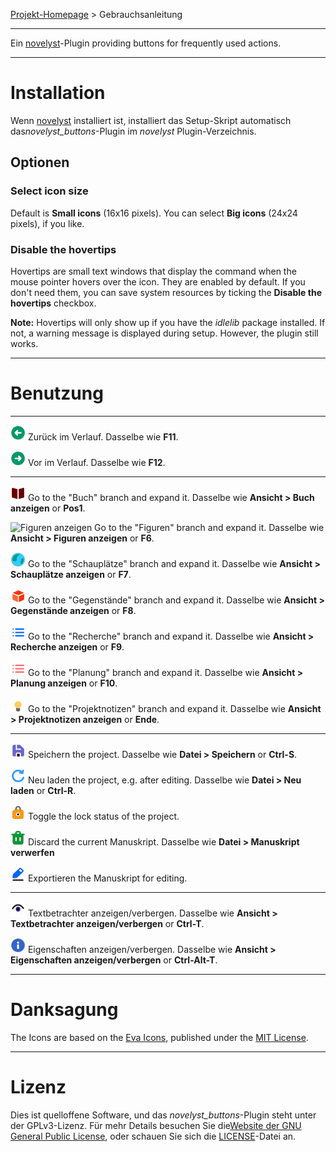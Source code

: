[Projekt-Homepage](https://peter88213.github.io/novelyst_buttons) > Gebrauchsanleitung

--- 

Ein [novelyst](https://peter88213.github.io/novelyst/)-Plugin providing buttons for frequently used actions. 

---

# Installation

Wenn [novelyst](https://peter88213.github.io/novelyst/) installiert ist, installiert das Setup-Skript automatisch das*novelyst_buttons*-Plugin im *novelyst* Plugin-Verzeichnis.

## Optionen

### Select icon size

Default is **Small icons** (16x16 pixels). You can select **Big icons** (24x24 pixels), if you like. 

### Disable the hovertips

Hovertips are small text windows that display the command when the mouse pointer hovers over the icon. 
They are enabled by default. If you don't need them, you can save system resources by ticking the 
**Disable the hovertips** checkbox.

**Note:** Hovertips will only show up if you have the *idlelib* package installed. If not, a warning 
message is displayed during setup. However, the plugin still works.

---

# Benutzung

---

![Go back](../icons/24/nb_goBack.png) Zurück im Verlauf. Dasselbe wie **F11**.

![Go forward](../icons/24/nb_goForward.png) Vor im Verlauf. Dasselbe wie **F12**.

---

![Buch anzeigen](../icons/24/nb_viewBook.png) Go to the "Buch" branch and expand it. Dasselbe wie **Ansicht > Buch anzeigen** or **Pos1**.

![Figuren anzeigen](../icons/24/nb_viewCharcters.png) Go to the "Figuren" branch and expand it. Dasselbe wie **Ansicht > Figuren anzeigen** or **F6**.

![Schauplätze anzeigen](../icons/24/nb_viewLocations.png) Go to the "Schauplätze" branch and expand it. Dasselbe wie **Ansicht > Schauplätze anzeigen** or **F7**.

![Gegenstände anzeigen](../icons/24/nb_viewItems.png) Go to the "Gegenstände" branch and expand it. Dasselbe wie **Ansicht > Gegenstände anzeigen** or **F8**.

![Recherche anzeigen](../icons/24/nb_viewResearch.png) Go to the "Recherche" branch and expand it. Dasselbe wie **Ansicht > Recherche anzeigen** or **F9**.

![Planung anzeigen](../icons/24/nb_viewPlanning.png) Go to the "Planung" branch and expand it. Dasselbe wie **Ansicht > Planung anzeigen** or **F10**.

![Projektnotizen anzeigen](../icons/24/nb_viewProjectnotes.png) Go to the "Projektnotizen" branch and expand it. Dasselbe wie **Ansicht > Projektnotizen anzeigen** or **Ende**.

---

![Speichern](../icons/24/nb_save.png) Speichern the project. Dasselbe wie **Datei > Speichern** or **Ctrl-S**.

![Neu laden](../icons/24/nb_reload.png) Neu laden the project, e.g. after editing. Dasselbe wie **Datei > Neu laden** or **Ctrl-R**.

![Sperren/Entsperren](../icons/24/nb_lock.png) Toggle the lock status of the project.

![Manuskript verwerfen](../icons/24/nb_discard.png) Discard the current Manuskript. Dasselbe wie **Datei > Manuskript verwerfen**

![Manuskript exportieren](../icons/24/nb_manuscript.png) Exportieren the Manuskript for editing.

---

![Textbetrachter anzeigen/verbergen](../icons/24/nb_viewer.png) Textbetrachter anzeigen/verbergen. Dasselbe wie **Ansicht > Textbetrachter anzeigen/verbergen** or **Ctrl-T**.

![Eigenschaften anzeigen/verbergen](../icons/24/nb_properties.png) Eigenschaften anzeigen/verbergen. Dasselbe wie **Ansicht > Eigenschaften anzeigen/verbergen** or **Ctrl-Alt-T**.

---

# Danksagung

The Icons are based on the [Eva Icons](https://akveo.github.io/eva-icons/#/), published under the [MIT License](http://www.opensource.org/licenses/mit-license.php).

---

# Lizenz

Dies ist quelloffene Software, und das *novelyst_buttons*-Plugin steht unter der GPLv3-Lizenz. Für mehr Details besuchen Sie die[Website der GNU General Public License](https://www.gnu.org/licenses/gpl-3.0.de.html), oder schauen Sie sich die [LICENSE](https://github.com/peter88213/novelyst_buttons/blob/main/LICENSE)-Datei an.
